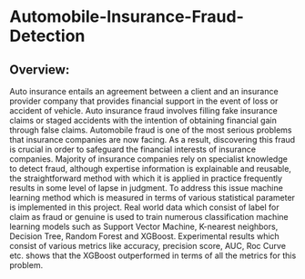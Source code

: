 # Automobile-Insurance-Fraud-Detection

## Overview:
Auto insurance entails an agreement between a client and an insurance provider company that provides financial support in the event of loss or accident of vehicle. Auto insurance fraud involves filling fake insurance claims or staged accidents with the intention of obtaining financial gain through false claims. Automobile fraud is one of the most serious problems that insurance companies are now facing. As a result, discovering this fraud is crucial in order to safeguard the financial interests of insurance companies. Majority of insurance companies rely on specialist knowledge to detect fraud, although expertise information is explainable and reusable, the straightforward method with which it is applied in practice frequently results in some level of lapse in judgment. To address this issue machine learning method which is measured in terms of various statistical parameter is implemented in this project. Real world data which consist of label for claim as fraud or genuine is used to train numerous classification machine learning models such as Support Vector Machine, K-nearest neighbors, Decision Tree, Random Forest and XGBoost. Experimental results which consist of various metrics like accuracy, precision score, AUC, Roc Curve etc. shows that the XGBoost outperformed in terms of all the metrics for this problem.
